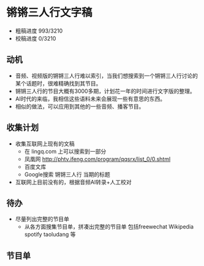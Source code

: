 # 锵锵三人行文字稿

- 粗稿进度 993/3210
- 校稿进度 0/3210
## 动机
- 音频、视频版的锵锵三人行难以索引，当我们想搜索到一个锵锵三人行讨论的某个话题时，很难精确找到其节目。
- 锵锵三人行的节目大概有3000多期，计划花一年的时间进行文字版的整理。
- AI时代的来临，我相信这些语料未来会展现一些有意思的东西。
- 相似的做法，可以应用到其他的一些音频、播客节目。

## 收集计划
- 收集互联网上现有的文稿
  - 在 lingq.com 上可以搜索到一部分
  - 凤凰网 http://phtv.ifeng.com/program/qqsrx/list_0/0.shtml  
  - 百度文库
  - Google搜索 锵锵三人行 当期的标题
- 互联网上目前没有的，根据音频AI转录+人工校对

## 待办
- 尽量列出完整的节目单
    - 从各方面搜集节目单，拼凑出完整的节目单 包括freewechat Wikipedia spotify taoludang 等

## 节目单

